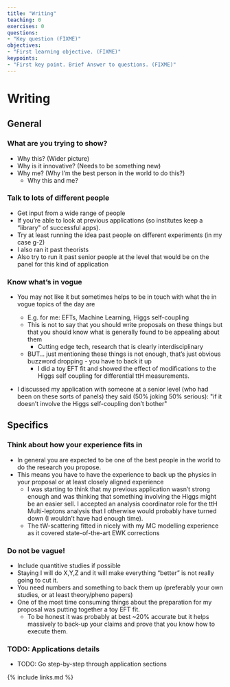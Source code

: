 ```yaml
---
title: "Writing"
teaching: 0
exercises: 0
questions:
- "Key question (FIXME)"
objectives:
- "First learning objective. (FIXME)"
keypoints:
- "First key point. Brief Answer to questions. (FIXME)"
---
```


# Writing

## General

### What are you trying to show?
- Why this? (Wider picture)
- Why is it innovative? (Needs to be something new)
- Why me? (Why I’m the best person in the world to do this?)
	- Why this and me?

### Talk to lots of different people
- Get input from a wide range of people
- If you’re able to look at previous applications (so institutes keep a “library" of successful apps).
- Try at least running the idea past people on different experiments (in my case g-2)
- I also ran it past theorists
- Also try to run it past senior people at the level that would be on the panel for this kind of application


### Know what’s in vogue
- You may not like it but sometimes helps to be in touch with what the in vogue topics of the day are
	- E.g. for me: EFTs, Machine Learning, Higgs self-coupling
	- This is not to say that you should write proposals on these things but that you should know what is generally found to be appealing about them
		- Cutting edge tech, research that is clearly interdisciplinary 
	- BUT… just mentioning these things is not enough, that’s just obvious buzzword dropping - you have to back it up
		- I did a toy EFT fit and showed the effect of modifications to the Higgs self coupling for differential ttH measurements.

- I discussed my application with someone at a senior level (who had been on these sorts of panels) they said (50% joking 50% serious): "if it doesn’t involve the Higgs self-coupling don’t bother"

## Specifics

### Think about how your experience fits in
- In general you are expected to be one of the best people in the world to do the research you propose.
- This means you have to have the experience to back up the physics in your proposal or at least closely aligned experience
	- I was starting to think that my previous application wasn’t strong enough and was thinking that something involving the Higgs might be an easier sell. I accepted an analysis coordinator role for the ttH Multi-leptons analysis that I otherwise would probably have turned down (I wouldn’t have had enough time).
	- The tW-scattering fitted in nicely with my MC modelling experience as it covered state-of-the-art EWK corrections


### Do not be vague!
- Include quantitive studies if possible
- Staying I will do X,Y,Z and it will make everything “better” is not really going to cut it. 
- You need numbers and something to back them up (preferably your own studies, or at least theory/pheno papers)
- One of the most time consuming things about the preparation for my proposal was putting together a toy EFT fit.
	- To be honest it was probably at best ~20% accurate but it helps massively to back-up your claims and prove that you know how to execute them.


### TODO: Applications details
- TODO: Go step-by-step through application sections




{% include links.md %}

